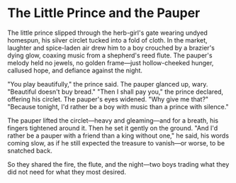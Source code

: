 # The Little Prince and the Pauper

The little prince slipped through the herb-girl's gate wearing undyed homespun, his silver circlet tucked into a fold of cloth. In the market, laughter and spice-laden air drew him to a boy crouched by a brazier's dying glow, coaxing music from a shepherd's reed flute. The pauper's melody held no jewels, no golden frame—just hollow-cheeked hunger, callused hope, and defiance against the night.

"You play beautifully," the prince said.
The pauper glanced up, wary. "Beautiful doesn't buy bread."
"Then I shall pay you," the prince declared, offering his circlet.
The pauper's eyes widened. "Why give me that?"
"Because tonight, I'd rather be a boy with music than a prince with silence."

The pauper lifted the circlet—heavy and gleaming—and for a breath, his fingers tightened around it. Then he set it gently on the ground. "And I'd rather be a pauper with a friend than a king without one," he said, his words coming slow, as if he still expected the treasure to vanish—or worse, to be snatched back.

So they shared the fire, the flute, and the night—two boys trading what they did not need for what they most desired.